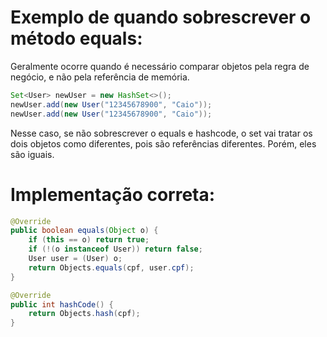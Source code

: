 # Exemplo de quando sobrescrever o método equals:

Geralmente ocorre quando é necessário comparar objetos pela regra de negócio, e não pela referência de memória.

```java
Set<User> newUser = new HashSet<>();
newUser.add(new User("12345678900", "Caio"));
newUser.add(new User("12345678900", "Caio"));
```
Nesse caso, se não sobrescrever o equals e hashcode, o set vai tratar os dois objetos como diferentes, pois são
referências diferentes. Porém, eles são iguais.


# Implementação correta:

```java
@Override
public boolean equals(Object o) {
    if (this == o) return true;
    if (!(o instanceof User)) return false;
    User user = (User) o;
    return Objects.equals(cpf, user.cpf);
}

@Override
public int hashCode() {
    return Objects.hash(cpf);
}

```

